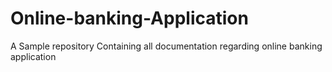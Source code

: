 # Online-banking-Application
A Sample repository Containing all documentation regarding online banking application
